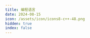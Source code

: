 ```yaml
---
title: 编程语言
date: 2024-08-15
icon: /assets/icon/icons8-c++-48.png
hidden: true
index: false
---
```


<Catalog />
